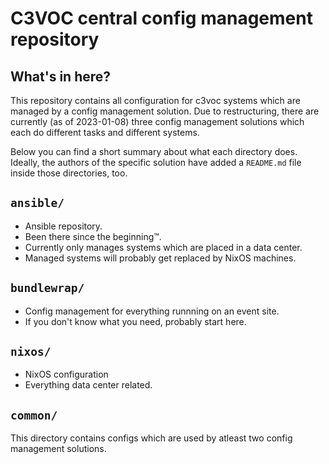 # C3VOC central config management repository

## What's in here?

This repository contains all configuration for c3voc systems which are
managed by a config management solution. Due to restructuring, there
are currently (as of 2023-01-08) three config management solutions
which each do different tasks and different systems.

Below you can find a short summary about what each directory does.
Ideally, the authors of the specific solution have added a `README.md`
file inside those directories, too.

## `ansible/`

* Ansible repository.
* Been there since the beginning™.
* Currently only manages systems which are placed in a data center.
* Managed systems will probably get replaced by NixOS machines.

## `bundlewrap/`

* Config management for everything runnning on an event site.
* If you don't know what you need, probably start here.

## `nixos/`

* NixOS configuration
* Everything data center related.

## `common/`

This directory contains configs which are used by atleast two config
management solutions.
